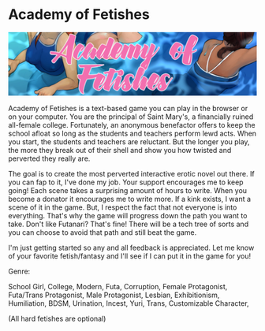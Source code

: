 # Academy of Fetishes

[![Academy of Fetishes Banner](./docs/img/in_game_banner.png)](https://academyoffetishes.com/)

Academy of Fetishes is a text-based game you can play in the browser or on your computer. You are the principal of Saint Mary's, a financially ruined all-female college. Fortunately, an anonymous benefactor offers to keep the school afloat so long as the students and teachers perform lewd acts.
When you start, the students and teachers are reluctant. But the longer you play, the more they break out of their shell and show you how twisted and perverted they really are.

The goal is to create the most perverted interactive erotic novel out there. If you can fap to it, I've done my job. Your support encourages me to keep going! Each scene takes a surprising amount of hours to write. When you become a donator it encourages me to write more.
If a kink exists, I want a scene of it in the game. But, I respect the fact that not everyone is into everything. That's why the game will progress down the path you want to take. Don't like Futanari? That's fine! There will be a tech tree of sorts and you can choose to avoid that path and still beat the game.

I'm just getting started so any and all feedback is appreciated. Let me know of your favorite fetish/fantasy and I'll see if I can put it in the game for you!

Genre:

School Girl, College, Modern, Futa, Corruption, Female Protagonist, Futa/Trans Protagonist, Male Protagonist, Lesbian, Exhibitionism, Humiliation, BDSM, Urination, Incest, Yuri, Trans, Customizable Character,

(All hard fetishes are optional)